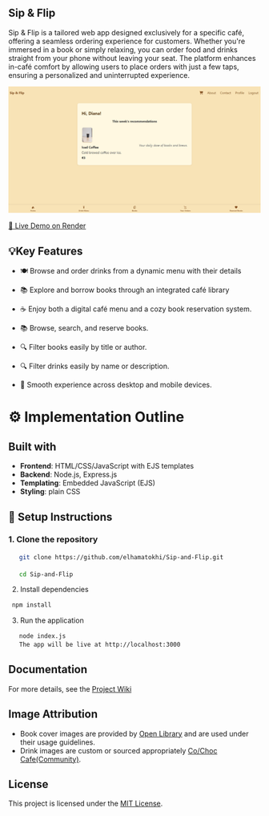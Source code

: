## Sip & Flip

Sip & Flip is a tailored web app designed exclusively for a specific café, offering a seamless ordering experience for customers. Whether you're immersed in a book or simply relaxing, you can order food and drinks straight from your phone without leaving your seat. The platform enhances in-café comfort by allowing users to place orders with just a few taps, ensuring a personalized and uninterrupted experience.

![screenshot](./public/images/screenshot.png)

[🚀 Live Demo on Render](https://sipandflip.onrender.com)

## 💡Key Features

- 🍽 Browse and order drinks from a dynamic menu with their details

- 📚 Explore and borrow books through an integrated café library

- ☕ Enjoy both a digital café menu and a cozy book reservation system.

- 📚 Browse, search, and reserve books.

- 🔍 Filter books easily by title or author.

- 🔍 Filter drinks easily by name or description.

- 📱 Smooth experience across desktop and mobile devices.

# ⚙️ Implementation Outline

## Built with

- **Frontend**: HTML/CSS/JavaScript with EJS templates
- **Backend**: Node.js, Express.js
- **Templating**: Embedded JavaScript (EJS)
- **Styling**: plain CSS

## 🚀 Setup Instructions

### 1. Clone the repository

```bash
   git clone https://github.com/elhamatokhi/Sip-and-Flip.git

   cd Sip-and-Flip
```

2. Install dependencies

```bash
 npm install
```

3. Run the application

```bash
   node index.js
   The app will be live at http://localhost:3000
```

## Documentation

For more details, see the [Project Wiki](https://gitlab.rz.htw-berlin.de/tokhi/sip-and-flip/-/wikis/home)

## Image Attribution

- Book cover images are provided by [Open Library](https://openlibrary.org/developers/api) and are used under their usage guidelines.
- Drink images are custom or sourced appropriately [Co/Choc Cafe(Community)](https://www.figma.com/design/8A9mNCcVfKujV0qhss1QL7/Co-Choc-Cafe--Community-?node-id=79-818&p=f&t=YlkMrHr4OTZAOss1-0).

## License

This project is licensed under the [MIT License](https://mit-license.org/).

